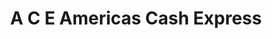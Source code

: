 ---
title: A C E Americas Cash Express
slug: a-c-e-americas-cash-express
updated-on: '2024-05-30T13:44:31.749Z'
created-on: '2024-05-30T13:41:46.671Z'
published-on: '2024-05-30T13:54:32.469Z'
f_city-state-2:
- cms/city/montebello-ca.md
- cms/city/conroe-tx.md
- cms/city/alvin-tx.md
f_locations:
- cms/payday-loan/a-c-e-americas-cash-express-306.md
- cms/payday-loan/a-c-e-americas-cash-express-307.md
- cms/payday-loan/a-c-e-americas-cash-express-308.md
- cms/payday-loan/a-c-e-americas-cash-express-309.md
- cms/payday-loan/a-c-e-americas-cash-express-310.md
f_states:
- cms/state/california.md
- cms/state/texas.md
layout: '[company].html'
tags: company
---